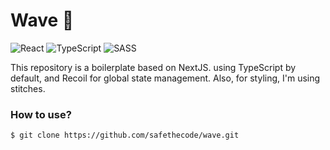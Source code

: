 # Wave 🌊

![React](https://img.shields.io/badge/react-%2320232a.svg?style=for-the-badge&logo=react&logoColor=%2361DAFB)
![TypeScript](https://img.shields.io/badge/typescript-%23007ACC.svg?style=for-the-badge&logo=typescript&logoColor=white)
![SASS](https://img.shields.io/badge/SASS-hotpink.svg?style=for-the-badge&logo=SASS&logoColor=white)

This repository is a boilerplate based on NextJS. using TypeScript by default, and Recoil for global state management. Also, for styling, I'm using stitches.

### How to use?
```
$ git clone https://github.com/safethecode/wave.git
```
